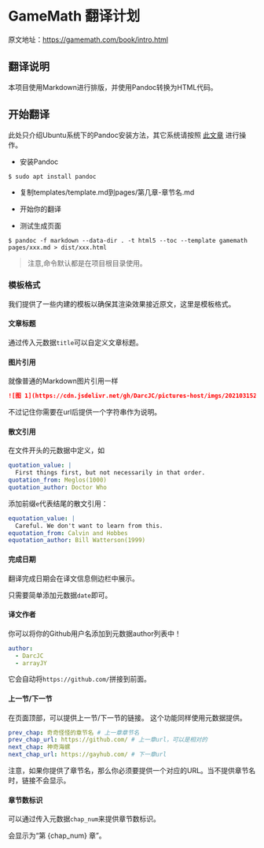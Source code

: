 # GameMath 翻译计划

原文地址：<https://gamemath.com/book/intro.html>

## 翻译说明

本项目使用Markdown进行排版，并使用Pandoc转换为HTML代码。

## 开始翻译

此处只介绍Ubuntu系统下的Pandoc安装方法，其它系统请按照
[此文章](https://pandoc.org/installing.html) 进行操作。

- 安装Pandoc

`$ sudo apt install pandoc`

- 复制templates/template.md到pages/第几章-章节名.md

- 开始你的翻译

- 测试生成页面
  
`$ pandoc -f markdown --data-dir . -t html5 --toc --template gamemath pages/xxx.md > dist/xxx.html`

> 注意,命令默认都是在项目根目录使用。

### 模板格式

我们提供了一些内建的模板以确保其渲染效果接近原文，这里是模板格式。

#### 文章标题

通过传入元数据`title`可以自定义文章标题。

#### 图片引用

就像普通的Markdown图片引用一样

```markdown
![图 1](https://cdn.jsdelivr.net/gh/DarcJC/pictures-host/imgs/20210315232340.png "曾经技术知识通过纸质媒介传递")
```

不过记住你需要在url后提供一个字符串作为说明。

#### 散文引用

在文件开头的元数据中定义，如

```yaml
quotation_value: |
  First things first, but not necessarily in that order.
quotation_from: Meglos(1000)
quotation_author: Doctor Who
```

添加前缀`e`代表结尾的散文引用：

```yaml
equotation_value: | 
  Careful. We don't want to learn from this.
equotation_from: Calvin and Hobbes 
equotation_author: Bill Watterson(1999)
```

#### 完成日期

翻译完成日期会在译文信息侧边栏中展示。

只需要简单添加元数据`date`即可。

#### 译文作者

你可以将你的Github用户名添加到元数据author列表中！

```yaml
author:
  - DarcJC
  - arrayJY
```

它会自动将`https://github.com/`拼接到前面。

#### 上一节/下一节

在页面顶部，可以提供上一节/下一节的链接。
这个功能同样使用元数据提供。

```yaml
prev_chap: 奇奇怪怪的章节名 # 上一章章节名
prev_chap_url: https://github.com/ # 上一章url，可以是相对的
next_chap: 神奇海螺
next_chap_url: https://gayhub.com/ # 下一章url
```

注意，如果你提供了章节名，那么你必须要提供一个对应的URL。当不提供章节名时，链接不会显示。

#### 章节数标识

可以通过传入元数据`chap_num`来提供章节数标识。

会显示为“第 {chap_num} 章”。
